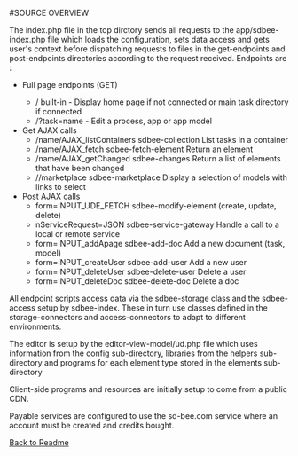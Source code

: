 #SOURCE OVERVIEW

The index.php file in the top dirctory sends all requests to the app/sdbee-index.php file which loads the configuration, sets data access and gets user's context before dispatching requests to files in the get-endpoints and post-endpoints directories according to the request received. Endpoints are :

<ul>
    <li>Full page endpoints (GET)</li>
        <ul>
          <li>/ built-in - Display home page if not connected or main task directory if connected</li>
          <li>/?task=name - Edit a process, app or app model</li>
        </ul>
    <li>Get AJAX calls
        <ul>
          <li>/name/AJAX_listContainers sdbee-collection List tasks in a container</li>
          <li>/name/AJAX_fetch sdbee-fetch-element Return an element</li>
          <li>/name/AJAX_getChanged sdbee-changes Return a list of elements that have been changed</li>
          <li>//marketplace sdbee-marketplace Display a selection of models with links to select</li>
        </ul>
    </li>
    <li>Post AJAX calls
        <ul>
          <li>form=INPUT_UDE_FETCH sdbee-modify-element (create, update, delete)</li>
          <li>nServiceRequest=JSON sdbee-service-gateway Handle a call to a local or remote service</li>
          <li>form=INPUT_addApage sdbee-add-doc Add a new document (task, model)</li>
          <li>form=INPUT_createUser sdbee-add-user Add a new user</li>
          <li>form=INPUT_deleteUser sdbee-delete-user Delete a user</li>
          <li>form=INPUT_deleteDoc sdbee-delete-doc Delete a doc</li>
        </ul>   
    </li>
</ul>

All endpoint scripts access data via the sdbee-storage class and the sdbee-access setup by sdbee-index.  These in turn use classes defined in the storage-connectors and access-connectors to adapt to different environments. 

The editor is setup by the editor-view-model/ud.php file which uses information from the config sub-directory, libraries from the helpers sub-directory and programs for each element type stored in the elements sub-directory

Client-side programs and resources are initially setup to come from a public CDN.

Payable services are configured to use the sd-bee.com service where an account must be created and credits bought.



[Back to Readme](readme.md)